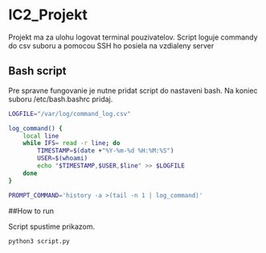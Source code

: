 # IC2_Projekt
Projekt ma za ulohu logovat terminal pouzivatelov. Script loguje commandy do csv suboru a pomocou SSH ho posiela na vzdialeny server
## Bash script
Pre spravne fungovanie je nutne pridat script do nastaveni bash.
Na koniec suboru /etc/bash.bashrc pridaj.
```bash
LOGFILE="/var/log/command_log.csv"

log_command() {
    local line
    while IFS= read -r line; do
        TIMESTAMP=$(date +"%Y-%m-%d %H:%M:%S")
        USER=$(whoami)
        echo "$TIMESTAMP,$USER,$line" >> $LOGFILE
    done
}

PROMPT_COMMAND='history -a >(tail -n 1 | log_command)'
```

##How to run 

Script spustime prikazom.
```bash
python3 script.py
```
